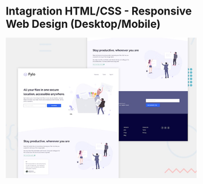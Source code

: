 # Intagration HTML/CSS - Responsive Web Design (Desktop/Mobile)

![Design preview for the Fylo landing page with two column layout challenge](./design/desktop-preview.jpg)
